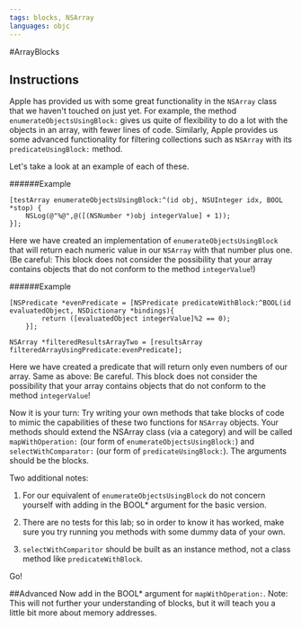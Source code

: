 ```yaml
---
tags: blocks, NSArray
languages: objc
---
```


#ArrayBlocks

## Instructions

Apple has provided us with some great functionality in the `NSArray` class that we haven't touched on just yet. For example, the method `enumerateObjectsUsingBlock:` gives us quite of flexibility to do a lot with the objects in an array, with fewer lines of code. Similarly, Apple provides us some advanced functionality for filtering collections such as `NSArray` with its `predicateUsingBlock:` method.

Let's take a look at an example of each of these.

######Example
```objc
[testArray enumerateObjectsUsingBlock:^(id obj, NSUInteger idx, BOOL *stop) {
	NSLog(@"%@",@([(NSNumber *)obj integerValue] + 1));
}];
```

Here we have created an implementation of `enumerateObjectsUsingBlock` that will return each numeric value in our `NSArray` with that number plus one. (Be careful: This block does not consider the possibility that your array contains objects that do not conform to the method `integerValue`!)

######Example
```objc
[NSPredicate *evenPredicate = [NSPredicate predicateWithBlock:^BOOL(id evaluatedObject, NSDictionary *bindings){
        return ([evaluatedObject integerValue]%2 == 0);
    }];
    
NSArray *filteredResultsArrayTwo = [resultsArray filteredArrayUsingPredicate:evenPredicate];
```

Here we have created a predicate that will return only even numbers of our array. Same as above: Be careful. This block does not consider the possibility that your array contains objects that do not conform to the method `integerValue`! 

Now it is your turn: Try writing your own methods that take blocks of code to mimic the capabilities of these two functions for `NSArray` objects. Your methods should extend the NSArray class (via a category) and will be called `mapWithOperation:` (our form of `enumerateObjectsUsingBlock:`) and `selectWithComparator:` (our form of `predicateUsingBlock:`). The arguments should be the blocks.

Two additional notes:

1) For our equivalent of `enumerateObjectsUsingBlock` do not concern yourself with adding in the BOOL* argument for the basic version.

2) There are no tests for this lab; so in order to know it has worked, make sure you try running you methods with some dummy data of your own.

3) `selectWithComparitor` should be built as an instance method, not a class method like `predicateWithBlock`.

Go!


##Advanced
Now add in the BOOL* argument for `mapWithOperation:`. Note: This will not further your understanding of blocks, but it will teach you a little bit more about memory addresses.